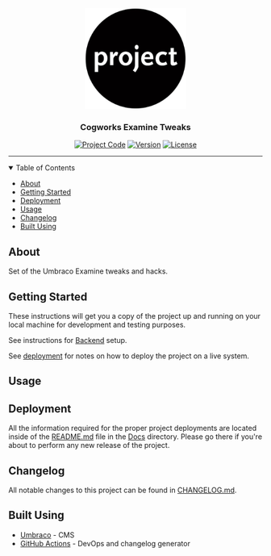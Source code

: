 <p align="center">
  <a href="" rel="noopener">
  <img width="200px" height="200px" src="Docs/img/logo.jpg" alt="Project logo"></a>
</p>

<h3 align="center">Cogworks Examine Tweaks</h3>

<div align="center">

[![Project Code](https://img.shields.io/static/v1?label=&message=Cogworks.Examine.Tweaks&color=lightgray&style=flat-square)]() [![Version](https://img.shields.io/static/v1?label=&message=version&color=informational&style=flat-square)](https://github.com/thecogworks/Cogworks.Examine.Tweaks/releases) [![License](https://img.shields.io/badge/license-MIT-4c9182.svg)](LICENSE.md)

</div>

---

<details open="open">
<summary>Table of Contents</summary>

- [About](#about)
- [Getting Started](#getting_started)
- [Deployment](#deployment)
- [Usage](#usage)
- [Changelog](#changelog)
- [Built Using](#built_using)

</details>

## About <a name = "about"></a>

Set of the Umbraco Examine tweaks and hacks.

## Getting Started <a name = "getting_started"></a>

These instructions will get you a copy of the project up and running on your local machine for development and testing purposes.

See instructions for [Backend](Source/README.md) setup.

See [deployment](#deployment) for notes on how to deploy the project on a live system.

## Usage <a name="usage"></a>


## Deployment <a name = "deployment"></a>

All the information required for the proper project deployments are located inside of the [README.md](Docs/Deployment.md) file in the [Docs](Docs/) directory. Please go there if you're about to perform any new release of the project.

## Changelog <a name = "changelog"></a>

All notable changes to this project can be found in [CHANGELOG.md](CHANGELOG.md).

## Built Using <a name = "built_using"></a>

- [Umbraco](https://umbraco.com/) - CMS
- [GitHub Actions](https://docs.github.com/en/free-pro-team@latest/actions) - DevOps and changelog generator

